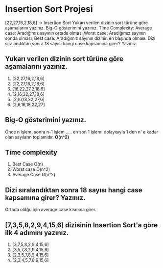 # Insertion Sort Projesi
[22,27,16,2,18,6] -> Insertion Sort
Yukarı verilen dizinin sort türüne göre aşamalarını yazınız.
Big-O gösterimini yazınız.
Time Complexity: Average case: Aradığımız sayının ortada olması,Worst case: Aradığımız sayının sonda olması, Best case: Aradığımız sayının dizinin en başında olması.
Dizi sıralandıktan sonra 18 sayısı hangi case kapsamına girer? Yazınız.

## Yukarı verilen dizinin sort türüne göre aşamalarını yazınız.
1. [22,27,16,2,18,6]
2. [22,27,16,2,18,6] 
3. [16,22,27,2,18,6]
4. [2,16,22,27,18,6]
5. [2,16,18,22,27,6]
6. [2,6,16,18,22,27]

## Big-O gösterimini yazınız.
Önce n işlem, sonra n-1 işlem ..... en son 1 işlem. dolayısıyla 1 den n' e kadar olan sayıların toplamıdır. **O(n^2)**

## Time complexity
1. Best Case O(n)
2. Worst case O(n^2)
3. Average Case O(n^2)

## Dizi sıralandıktan sonra 18 sayısı hangi case kapsamına girer? Yazınız.
Ortada oldğu için average case kısmına girer.

## [7,3,5,8,2,9,4,15,6] dizisinin Insertion Sort'a göre ilk 4 adımını yazınız.
1. [3,7,5,8,2,9,4,15,6]
2. [3,5,7,8,2,9,4,15,6]
3. [2,3,5,7,8,9,4,15,6]
4. [2,3,4,5,7,8,9,15,6]
 
